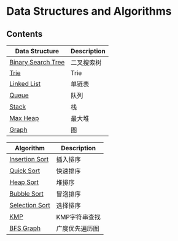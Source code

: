 # Data Structures and Algorithms

## Contents

| Data Structure                           | Description |
| ---------------------------------------- | ----------- |
| [Binary Search Tree](./BinarySearchTree) | 二叉搜索树       |
| [Trie](./Tree/Trie)                      | Trie        |
| [Linked List](./LinkedList)              | 单链表         |
| [Queue](./Queue)                         | 队列          |
| [Stack](./Stack)                         | 栈           |
| [Max Heap](./Heap/MaxHeap)               | 最大堆         |
| [Graph](./Graph/AdjacencyList)           | 图           |

| Algorithm                              | Description |
| -------------------------------------- | ----------- |
| [Insertion Sort](./Sort/InsertionSort) | 插入排序        |
| [Quick Sort](./Sort/QuickSort)         | 快速排序        |
| [Heap Sort](./Sort/HeapSort)           | 堆排序         |
| [Bubble Sort](./Sort/BubbleSort)       | 冒泡排序        |
| [Selection Sort](./Sort/SelectionSort) | 选择排序        |
| [KMP](./String/KMP)                    | KMP字符串查找    |
| [BFS Graph](./Traversal/Graph)         | 广度优先遍历图     |
